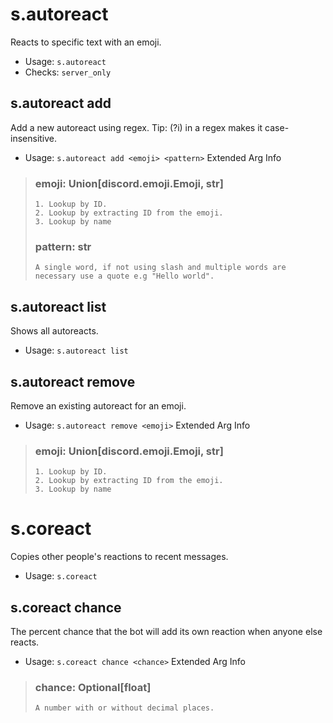 # s.autoreact
Reacts to specific text with an emoji.<br/>
 - Usage: `s.autoreact`
 - Checks: `server_only`
## s.autoreact add
Add a new autoreact using regex. Tip: (?i) in a regex makes it case-insensitive.<br/>
 - Usage: `s.autoreact add <emoji> <pattern>`
Extended Arg Info
> ### emoji: Union[discord.emoji.Emoji, str]
> 
> 
>     1. Lookup by ID.
>     2. Lookup by extracting ID from the emoji.
>     3. Lookup by name
> 
>     
> ### pattern: str
> ```
> A single word, if not using slash and multiple words are necessary use a quote e.g "Hello world".
> ```
## s.autoreact list
Shows all autoreacts.<br/>
 - Usage: `s.autoreact list`
## s.autoreact remove
Remove an existing autoreact for an emoji.<br/>
 - Usage: `s.autoreact remove <emoji>`
Extended Arg Info
> ### emoji: Union[discord.emoji.Emoji, str]
> 
> 
>     1. Lookup by ID.
>     2. Lookup by extracting ID from the emoji.
>     3. Lookup by name
> 
>     
# s.coreact
Copies other people's reactions to recent messages.<br/>
 - Usage: `s.coreact`
## s.coreact chance
The percent chance that the bot will add its own reaction when anyone else reacts.<br/>
 - Usage: `s.coreact chance <chance>`
Extended Arg Info
> ### chance: Optional[float]
> ```
> A number with or without decimal places.
> ```
